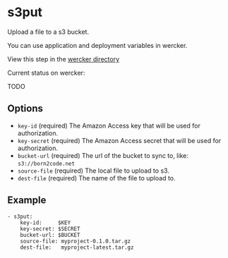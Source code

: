 # s3put

Upload a file to a s3 bucket. 

You can use application and deployment variables in wercker.

View this step in the [wercker directory](#TODO)

Current status on wercker:

TODO

## Options

* `key-id` (required) The Amazon Access key that will be used for authorization.
* `key-secret` (required) The Amazon Access secret that will be used for authorization.
* `bucket-url` (required) The url of the bucket to sync to, like: `s3://born2code.net`
* `source-file` (required) The local file to upload to s3.
* `dest-file` (required) The name of the file to upload to.

## Example

    - s3put:
        key-id:     $KEY
        key-secret: $SECRET
        bucket-url: $BUCKET
        source-file: myproject-0.1.0.tar.gz
        dest-file:   myproject-latest.tar.gz